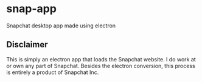 # snap-app

Snapchat desktop app made using electron

## Disclaimer

This is simply an electron app that loads the Snapchat website. I do work at or own any part of Snapchat. Besides the electron conversion, this process is entirely a product of Snapchat Inc.
